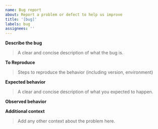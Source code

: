 ```yaml
---
name: Bug report
about: Report a problem or defect to help us improve
title: '[bug]'
labels: bug
assignees: ''
---
```


**Describe the bug**
> A clear and concise description of what the bug is.  

**To Reproduce**
> Steps to reproduce the behavior (including version, environment)

**Expected behavior**
> A clear and concise description of what you expected to happen.

**Observed behavior**

**Additional context**
> Add any other context about the problem here.
